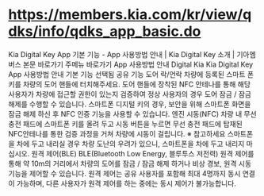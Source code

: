 # https://members.kia.com/kr/view/qdks/info/qdks_app_basic.do

Kia Digital Key App 기본 기능 - App 사용방법 안내 | Kia Digital Key 소개 | 기아멤버스
본문 바로가기
주메뉴 바로가기
App 사용방법 안내
Digital Kia
Kia Digital Key
App 사용방법 안내
기본 기능
선택됨
공유 기능
도어 락/언락
차량에 등록된 스마트 폰 키를 차량의 도어 핸들에 터치해주세요.
도어 핸들에 장착된 NFC 안테나를 통해 해당 사용자가 차량에 접근할 권한이 있는지 
                            검증하여 정상 사용자의 경우 도어 잠금 / 잠금 해제를 수행할 수 있습니다.
스마트폰 디지털 키의 경우, 보안을 위해 스마트폰 화면을 잠금 해제 하신 후 NFC 인증
                            기능을 사용할 수 있습니다.
엔진 시동(NFC)
차량 내 무선 충전 패드에 스마트폰 키를 올려 두고 시동 버튼을 누르면 무선 충전 패드에 탑재된 NFC안테나를 통한 검증 과정을 거쳐 차량에 시동이 걸립니다.
※ 참고하세요
스마트폰을 차에 두고 내리실 경우 차량 도난의 우려가 있으니, 스마트폰을 차에 두고 내리지 마십시오.
원격 제어(BLE)
BLE(Bluetooth Low Energy, 블루투스 저전력) 원격 제어를 통해 약 10m의 
                            거리에서 차량의 도어를 잠금 / 잠금 해제 하거나 비상 경보, 원격 시동 기능을 제어할 수 있습니다. 원격 제어는 공유 사용자를 포함해 최대 4명까지 동시 연결이 가능하며, 
                            다른 사용자가 원격 제어를 하는 중에는 동시 제어가 불가능합니다.
